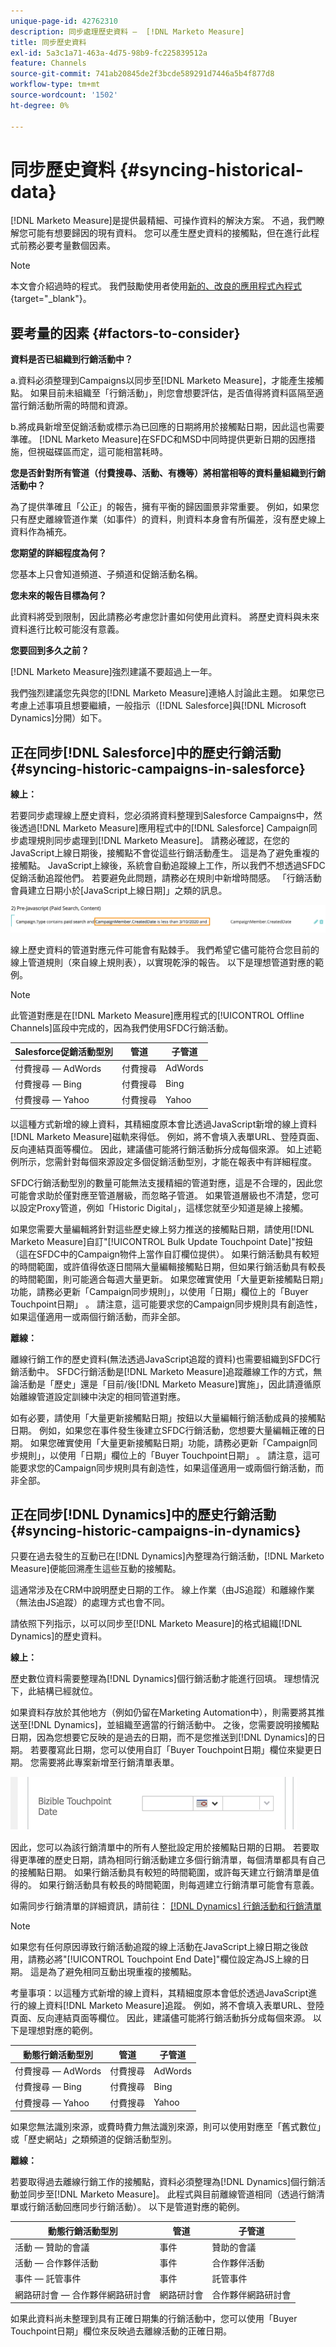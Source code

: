 ```yaml
---
unique-page-id: 42762310
description: 同步處理歷史資料 —  [!DNL Marketo Measure]
title: 同步歷史資料
exl-id: 5a3c1a71-463a-4d75-98b9-fc225839512a
feature: Channels
source-git-commit: 741ab20845de2f3bcde589291d7446a5b4f877d8
workflow-type: tm+mt
source-wordcount: '1502'
ht-degree: 0%

---
```


# 同步歷史資料 {#syncing-historical-data}

[!DNL Marketo Measure]是提供最精細、可操作資料的解決方案。 不過，我們瞭解您可能有想要歸因的現有資料。 您可以產生歷史資料的接觸點，但在進行此程式前務必要考量數個因素。

>[!NOTE]
>
>本文會介紹過時的程式。 我們鼓勵使用者使用[新的、改良的應用程式內程式](/help/channel-tracking-and-setup/offline-channels/custom-campaign-sync.md){target="_blank"}。

## 要考量的因素 {#factors-to-consider}

**資料是否已組織到行銷活動中？**

a.資料必須整理到Campaigns以同步至[!DNL Marketo Measure]，才能產生接觸點。 如果目前未組織至「行銷活動」，則您會想要評估，是否值得將資料區隔至適當行銷活動所需的時間和資源。

b.將成員新增至促銷活動或標示為已回應的日期將用於接觸點日期，因此這也需要準確。 [!DNL Marketo Measure]在SFDC和MSD中同時提供更新日期的因應措施，但視磁碟區而定，這可能相當耗時。

**您是否針對所有管道（付費搜尋、活動、有機等）將相當相等的資料量組織到行銷活動中？**

為了提供準確且「公正」的報告，擁有平衡的歸因圖景非常重要。 例如，如果您只有歷史離線管道作業（如事件）的資料，則資料本身會有所偏差，沒有歷史線上資料作為補充。

**您期望的詳細程度為何？**

您基本上只會知道頻道、子頻道和促銷活動名稱。

**您未來的報告目標為何？**

此資料將受到限制，因此請務必考慮您計畫如何使用此資料。 將歷史資料與未來資料進行比較可能沒有意義。

**您要回到多久之前？**

[!DNL Marketo Measure]強烈建議不要超過上一年。

我們強烈建議您先與您的[!DNL Marketo Measure]連絡人討論此主題。 如果您已考慮上述事項且想要繼續，一般指示（[!DNL Salesforce]與[!DNL Microsoft Dynamics]分開）如下。

## 正在同步[!DNL Salesforce]中的歷史行銷活動 {#syncing-historic-campaigns-in-salesforce}

**線上：**

若要同步處理線上歷史資料，您必須將資料整理到Salesforce Campaigns中，然後透過[!DNL Marketo Measure]應用程式中的[!DNL Salesforce] Campaign同步處理規則同步處理到[!DNL Marketo Measure]。 請務必確認，在您的JavaScript上線日期後，接觸點不會從這些行銷活動產生。 這是為了避免重複的接觸點。 JavaScript上線後，系統會自動追蹤線上工作，所以我們不想透過SFDC促銷活動追蹤他們。 若要避免此問題，請務必在規則中新增時間感。 「行銷活動會員建立日期小於[JavaScript上線日期]」之類的訊息。

![](assets/syncing-historical-data-1.png)

線上歷史資料的管道對應元件可能會有點棘手。 我們希望它儘可能符合您目前的線上管道規則（來自線上規則表），以實現乾淨的報告。 以下是理想管道對應的範例。

>[!NOTE]
>
>此管道對應是在[!DNL Marketo Measure]應用程式的[!UICONTROL Offline Channels]區段中完成的，因為我們使用SFDC行銷活動。

| Salesforce促銷活動型別 | 管道 | 子管道 |
|---|---|---|
| 付費搜尋 — AdWords | 付費搜尋 | AdWords |
| 付費搜尋 — Bing | 付費搜尋 | Bing |
| 付費搜尋 — Yahoo | 付費搜尋 | Yahoo |

以這種方式新增的線上資料，其精細度原本會比透過JavaScript新增的線上資料[!DNL Marketo Measure]磁軌來得低。 例如，將不會填入表單URL、登陸頁面、反向連結頁面等欄位。 因此，建議儘可能將行銷活動拆分成每個來源。 如上述範例所示，您需針對每個來源設定多個促銷活動型別，才能在報表中有詳細程度。

SFDC行銷活動型別的數量可能無法支援精細的管道對應，這是不合理的，因此您可能會求助於僅對應至管道層級，而忽略子管道。 如果管道層級也不清楚，您可以設定Proxy管道，例如「Historic Digital」，這樣您就至少知道是線上接觸。

如果您需要大量編輯將針對這些歷史線上努力推送的接觸點日期，請使用[!DNL Marketo Measure]自訂&quot;[!UICONTROL Bulk Update Touchpoint Date]&quot;按鈕（這在SFDC中的Campaign物件上當作自訂欄位提供）。 如果行銷活動具有較短的時間範圍，或許值得依逐日間隔大量編輯接觸點日期，但如果行銷活動具有較長的時間範圍，則可能適合每週大量更新。 如果您確實使用「大量更新接觸點日期」功能，請務必更新「Campaign同步規則」，以使用「日期」欄位上的「Buyer Touchpoint日期」 。 請注意，這可能要求您的Campaign同步規則具有創造性，如果這僅適用一或兩個行銷活動，而非全部。

**離線：**

離線行銷工作的歷史資料(無法透過JavaScript追蹤的資料)也需要組織到SFDC行銷活動中。 SFDC行銷活動是[!DNL Marketo Measure]追蹤離線工作的方式，無論活動是「歷史」還是「目前/後[!DNL Marketo Measure]實施」，因此請遵循原始離線管道設定訓練中決定的相同管道對應。

如有必要，請使用「大量更新接觸點日期」按鈕以大量編輯行銷活動成員的接觸點日期。 例如，如果您在事件發生後建立SFDC行銷活動，您想要大量編輯正確的日期。 如果您確實使用「大量更新接觸點日期」功能，請務必更新「Campaign同步規則」，以使用「日期」欄位上的「Buyer Touchpoint日期」 。 請注意，這可能要求您的Campaign同步規則具有創造性，如果這僅適用一或兩個行銷活動，而非全部。

## 正在同步[!DNL Dynamics]中的歷史行銷活動 {#syncing-historic-campaigns-in-dynamics}

只要在過去發生的互動已在[!DNL Dynamics]內整理為行銷活動，[!DNL Marketo Measure]便能回溯產生這些互動的接觸點。

這通常涉及在CRM中說明歷史日期的工作。 線上作業（由JS追蹤）和離線作業（無法由JS追蹤）的處理方式也會不同。

請依照下列指示，以可以同步至[!DNL Marketo Measure]的格式組織[!DNL Dynamics]的歷史資料。

**線上：**

歷史數位資料需要整理為[!DNL Dynamics]個行銷活動才能進行回填。 理想情況下，此結構已經就位。

如果資料存放於其他地方（例如仍留在Marketing Automation中），則需要將其推送至[!DNL Dynamics]，並組織至適當的行銷活動中。 之後，您需要說明接觸點日期，因為您想要它反映的是過去的日期，而不是您推送到[!DNL Dynamics]的日期。 若要覆寫此日期，您可以使用自訂「Buyer Touchpoint日期」欄位來變更日期。 您需要將此專案新增至行銷清單表單。

![](assets/syncing-historical-data-2.png)

因此，您可以為該行銷清單中的所有人整批設定用於接觸點日期的日期。 若要取得更準確的歷史日期，請為相同行銷活動建立多個行銷清單，每個清單都具有自己的接觸點日期。 如果行銷活動具有較短的時間範圍，或許每天建立行銷清單是值得的。 如果行銷活動具有較長的時間範圍，則每週建立行銷清單可能會有意義。

如需同步行銷清單的詳細資訊，請前往： [[!DNL Dynamics] 行銷活動和行銷清單](/help/channel-tracking-and-setup/offline-channels/legacy-processes/dynamics-campaigns-and-marketing-lists.md)

>[!NOTE]
>
>如果您有任何原因導致行銷活動追蹤的線上活動在JavaScript上線日期之後啟用，請務必將&quot;[!UICONTROL Touchpoint End Date]&quot;欄位設定為JS上線的日期。 這是為了避免相同互動出現重複的接觸點。

考量事項：以這種方式新增的線上資料，其精細度原本會低於透過JavaScript進行的線上資料[!DNL Marketo Measure]追蹤。 例如，將不會填入表單URL、登陸頁面、反向連結頁面等欄位。 因此，建議儘可能將行銷活動拆分成每個來源。 以下是理想對應的範例。

| 動態行銷活動型別 | 管道 | 子管道 |
|---|---|---|
| 付費搜尋 — AdWords | 付費搜尋 | AdWords |
| 付費搜尋 — Bing | 付費搜尋 | Bing |
| 付費搜尋 — Yahoo | 付費搜尋 | Yahoo |

如果您無法識別來源，或費時費力無法識別來源，則可以使用對應至「舊式數位」或「歷史網站」之類頻道的促銷活動型別。

**離線：**

若要取得過去離線行銷工作的接觸點，資料必須整理為[!DNL Dynamics]個行銷活動並同步至[!DNL Marketo Measure]。 此程式與目前離線管道相同（透過行銷清單或行銷活動回應同步行銷活動）。 以下是管道對應的範例。

| 動態行銷活動型別 | 管道 | 子管道 |
|---|---|---|
| 活動 — 贊助的會議 | 事件 | 贊助的會議 |
| 活動 — 合作夥伴活動 | 事件 | 合作夥伴活動 |
| 事件 — 託管事件 | 事件 | 託管事件 |
| 網路研討會 — 合作夥伴網路研討會 | 網路研討會 | 合作夥伴網路研討會 |

如果此資料尚未整理到具有正確日期集的行銷活動中，您可以使用「Buyer Touchpoint日期」欄位來反映過去離線活動的正確日期。

